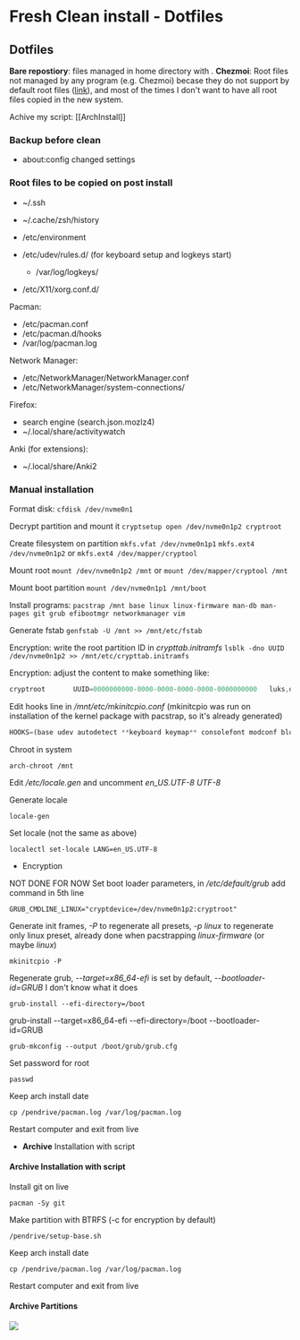 # Fresh Clean install - Dotfiles

## Dotfiles
**Bare repostiory**: files managed in home directory with .
**Chezmoi**: Root files not managed by any program (e.g. Chezmoi) becase they do not support by default root files ([link](https://github.com/twpayne/chezmoi/discussions/1510#discussioncomment-1453461)), and most of the times I don't want to have all root files copied in the new system.

Achive my script: [[ArchInstall]]

### Backup before clean
- about:config changed settings

### Root files to be copied on post install
- ~/.ssh
- ~/.cache/zsh/history

- /etc/environment
- /etc/udev/rules.d/ (for keyboard setup and logkeys start)
	- /var/log/logkeys/
- /etc/X11/xorg.conf.d/

Pacman:
- /etc/pacman.conf
- /etc/pacman.d/hooks
- /var/log/pacman.log

Network Manager:
- /etc/NetworkManager/NetworkManager.conf
- /etc/NetworkManager/system-connections/

Firefox:
- search engine (search.json.mozlz4)
- ~/.local/share/activitywatch

Anki (for extensions):
- ~/.local/share/Anki2

### Manual installation
Format disk: `cfdisk /dev/nvme0n1`

Decrypt partition and mount it
`cryptsetup open /dev/nvme0n1p2 cryptroot`

Create filesystem on partition
`mkfs.vfat /dev/nvme0n1p1`
`mkfs.ext4 /dev/nvme0n1p2` or `mkfs.ext4 /dev/mapper/cryptool`

Mount root
`mount /dev/nvme0n1p2 /mnt` or `mount /dev/mapper/cryptool /mnt`

Mount boot partition
`mount /dev/nvme0n1p1 /mnt/boot`

Install programs:
`pacstrap /mnt base linux linux-firmware man-db man-pages git grub efibootmgr networkmanager vim`

Generate fstab
`genfstab -U /mnt >> /mnt/etc/fstab`

Encryption: write the root partition ID in *crypttab.initramfs*
`lsblk -dno UUID /dev/nvme0n1p2 >> /mnt/etc/crypttab.initramfs`

Encryption: adjust the content to make something like:
```jsx
cryptroot       UUID=0000000000-0000-0000-0000-0000-0000000000   luks,discard
```

Edit hooks line in */mnt/etc/mkinitcpio.conf* (mkinitcpio was run on installation of the kernel package with pacstrap, so it's already generated)

```jsx
HOOKS=(base udev autodetect **keyboard keymap** consolefont modconf block **encrypt** filesystems fsck)
```

Chroot in system

`arch-chroot /mnt`

Edit */etc/locale.gen* and uncomment *en_US.UTF-8 UTF-8*

Generate locale

`locale-gen`

Set locale (not the same as above)

`localectl set-locale LANG=en_US.UTF-8`

- Encryption

NOT DONE FOR NOW Set boot loader parameters, in */etc/default/grub* add command in 5th line

`GRUB_CMDLINE_LINUX="cryptdevice=/dev/nvme0n1p2:cryptroot"`

Generate init frames, *-P* to regenerate all presets, *-p linux* to regenerate only linux preset, already done when pacstrapping *linux-firmware* (or maybe *linux*)

`mkinitcpio -P`

Regenerate grub, *--target=x86_64-efi* is set by default, *--bootloader-id=GRUB* I don't know what it does

`grub-install --efi-directory=/boot`

grub-install --target=x86_64-efi --efi-directory=/boot --bootloader-id=GRUB

`grub-mkconfig --output /boot/grub/grub.cfg`

Set password for root

`passwd`

Keep arch install date

`cp /pendrive/pacman.log /var/log/pacman.log`

Restart computer and exit from live

- **Archive** Installation with script

#### Archive Installation with script

Install git on live

`pacman -Sy git`

Make partition with BTRFS (-c for encryption by default)

`/pendrive/setup-base.sh`

Keep arch install date

`cp /pendrive/pacman.log /var/log/pacman.log`

Restart computer and exit from live


#### Archive Partitions
![](https://i.imgur.com/yXl9W6T.png)
